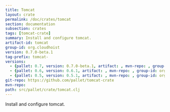 ```yaml
---
title: Tomcat
layout: crate
permalink: /doc/crates/tomcat
section: documentation
subsection: crates
tags: [tomcat-crate]
summary: Install and configure tomcat.
artifact-id: tomcat
group-id: org.cloudhoist
version: 0.7.0-beta.1
tag-prefix: tomcat-
versions:
  - {pallet: 0.7, version: 0.7.0-beta.1, artifact: , mvn-repo: , group-id: org.cloudhoist, artifact-id: tomcat, source-path: src/pallet/crate/tomcat.clj}
  - {pallet: 0.6, version: 0.6.1, artifact: , mvn-repo: , group-id: org.cloudhoist, artifact-id: tomcat, source-path: src/pallet/crate/tomcat.clj}
  - {pallet: 0.5, version: 0.5.1, artifact: , mvn-repo: , group-id: org.cloudhoist, artifact-id: tomcat, source-path: src/pallet/crate/tomcat.clj}
git-repo: https://github.com/pallet/tomcat-crate
mvn-repo: 
path: src/pallet/crate/tomcat.clj
---
```


Install and configure tomcat.
